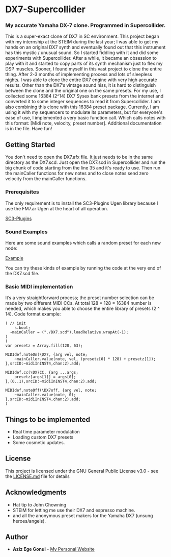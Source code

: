 # DX7-Supercollider

### My accurate Yamaha DX-7 clone. Programmed in Supercollider.

This is a super-exact clone of DX7 in SC environment. This project began with my internship at the STEIM during the last year; I was able to get my hands on an original DX7 synth and eventually found out that this instrument has this mystic / unusual sound. So I started fiddling with it and did some experiments with Supercollider. After a while, it became an obsession to play with it and started to copy parts of its synth mechanism just to flex my DSP muscles. Sooner, I found myself in this vast project to clone the entire thing. After 2-3 months of implementing process and lots of sleepless nights. I was able to clone the entire DX7 engine with very high accurate results. Other than the DX7’s vintage sound hiss, it is hard to distinguish between the clone and the original one on the same presets. For my use, I collected some 16384 (2^14) DX7 Sysex bank presets from the internet and converted it to some integer sequences to read it from Supercollider. I am also combining this clone with this 16384 preset package. Currently, I am using it with my sequencers to modulate its parameters, but for everyone's ease of use, I implemented a very basic function call. Which calls notes with this format: [Midi note, velocity, preset number]. Additional documentation is in the file. Have fun!

## Getting Started

You don't need to open the DX7.afx file. It just needs to be in the same directory as the DX7.scd. Just open the DX7.scd in Supercollider and run the big chunk of code starting from the line 35 and it's ready to use. Then run the mainCaller functions for new notes and to close notes send zero velocity from the mainCaller functions.

### Prerequisites

The only requirement is to install the SC3-Plugins Ugen library because I use the FM7.ar Ugen at the heart of all operation.

[SC3-Plugins](https://github.com/supercollider/sc3-plugins)

### Sound Examples

Here are some sound examples which calls a random preset for each new node:

[Example](https://soundcloud.com/testing-and-infesting/supercollider-dx-7-demo)

You can try these kinds of example by running the code at the very end of the DX7.scd file.


### Basic MIDI implementation

It’s a very straightforward process; the preset number selection can be made by two different MIDI CCs. At total 128 * 128 = 16384 number is needed, which makes you able to choose the entire library of presets (2 ^ 14).
Code format example:

``` supercollider
( // init
	s.boot;
  ~mainCaller = ("./DX7.scd").loadRelative.wrapAt(-1);
)
(
var presetz = Array.fill(128, 63);

MIDIdef.noteOn(\DX7, {arg vel, note;
	~mainCaller.value(note, vel, (presetz[0] * 128) + presetz[1]);
},srcID:~midiInINST4,chan:2).add;

MIDIdef.cc(\DX7CC, {arg ...args;
	presetz[args[1]] = args[0];
},(0..1),srcID:~midiInINST4,chan:2).add;

MIDIdef.noteOff(\DX7off, {arg vel, note;
	~mainCaller.value(note, 0);
},srcID:~midiInINST4,chan:2).add;
)
```

## Things to be implemented

* Real time parameter modulation
* Loading custom DX7 presets
* Some cosmetic updates.

## License

This project is licensed under the GNU General Public License v3.0 - see the [LICENSE.md](LICENSE.md) file for details

## Acknowledgments

* Hat tip to John Chowning
* STEIM for letting me use their DX7 and espresso machine.
* and all the anonymous preset makers for the Yamaha DX7 (unsung heroes/angels).


## Author

* **Aziz Ege Gonul** - [My Personal Website](http://www.egegonul.com)
